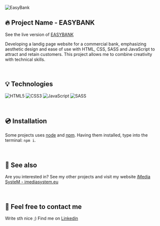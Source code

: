 ![EasyBank](https://github.com/user-attachments/assets/893d2479-2f6e-48b5-98f4-365b289f71d8)

## 🔥 Project Name - EASYBANK

See the live version of [EASYBANK](https://imediasystem.github.io/Bistro/)

Developing a landig page website for a commercial bank, emphasizing aesthetic design and ease of use with HTML, CSS, SASS and JavaScript to attract and retain customers. This project allows me to combine creativity with technical skills.

&nbsp;

## 💡 Technologies
![HTML5](https://img.shields.io/badge/html5-%23E34F26.svg?style=for-the-badge&logo=html5&logoColor=white)
![CSS3](https://img.shields.io/badge/css3-%231572B6.svg?style=for-the-badge&logo=css3&logoColor=white)
![JavaScript](https://img.shields.io/badge/javascript-%23323330.svg?style=for-the-badge&logo=javascript&logoColor=%23F7DF1E)
![SASS](https://img.shields.io/badge/sass-CC6699.svg?style=for-the-badge&logo=sass&logoColor=white)

&nbsp;

## 💿 Installation

Some projects uses [node](https://nodejs.org/en/) and [npm](https://www.npmjs.com/). Having them installed, type into the terminal: `npm i`.

&nbsp;

## 🔗 See also

Are you interested in? See my other projects and visit my website [iMedia SysteM - imediasystem.eu](https://imediasystem.eu/)

&nbsp;

## 📝 Feel free to contact me
Write sth nice ;) Find me on [Linkedin](https://www.linkedin.com/in/krzysztof-graca-47698997/)
